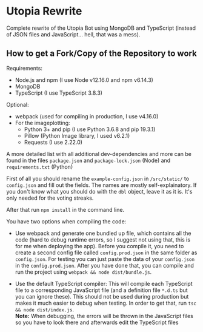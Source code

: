 # Utopia Rewrite

Complete rewrite of the Utopia Bot using MongoDB and TypeScript (instead of JSON files and JavaScript... hell, that was a mess).

## How to get a Fork/Copy of the Repository to work

Requirements:
* Node.js and npm (I use Node v12.16.0 and npm v6.14.3)
* MongoDB
* TypeScript (I use TypeScript 3.8.3)

Optional:
* webpack (used for compiling in production, I use v4.16.0)
* For the imageplotting:
  * Python 3+ and pip (I use Python 3.6.8 and pip 19.3.1)
  * Pillow (Python Image library, I used v6.2.1)
  * Requests (I use 2.22.0)

A more detailed list with all additional dev-dependencies and more can be found in the files `package.json` and `package-lock.json` (Node) and `requirements.txt` (Python)

First of all you should rename the `example-config.json` in `/src/static/` to `config.json` and fill out the fields. 
The names are mostly self-explainatory. 
If you don't know what you should do with the `dbl` object, leave it as it is. 
It's only needed for the voting streaks.

After that run `npm install` in the command line.

You have two options when compiling the code: 

* Use webpack and generate one bundled up file, which contains all the code 
  (hard to debug runtime errors, so I suggest not using that, this is for me when deploying the app).
  Before you compile it, you need to create a second config file called `config.prod.json` in the same folder as `config.json`.
  For testing you can just paste the data of your `config.json` in the `config.prod.json`.
  After you have done that, you can compile and run the project using `webpack && node dist/bundle.js`.

* Use the default TypeScript compiler: This will compile each TypeScript file to a corresponding JavaScript file 
  (and a definition file `*.d.ts` but you can ignore these).
  This should not be used during production but makes it much easier to debug when testing.
  In order to get that, run `tsc && node dist/index.js`.<br />
  **Note:** When debugging, the errors will be thrown in the JavaScript files so you have to look there and afterwards edit the TypeScript files
